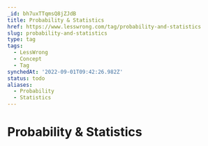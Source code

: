 ```yaml
---
_id: bh7uxTTqmsQ8jZJdB
title: Probability & Statistics
href: https://www.lesswrong.com/tag/probability-and-statistics
slug: probability-and-statistics
type: tag
tags:
  - LessWrong
  - Concept
  - Tag
synchedAt: '2022-09-01T09:42:26.982Z'
status: todo
aliases:
  - Probability
  - Statistics
---
```


# Probability & Statistics
